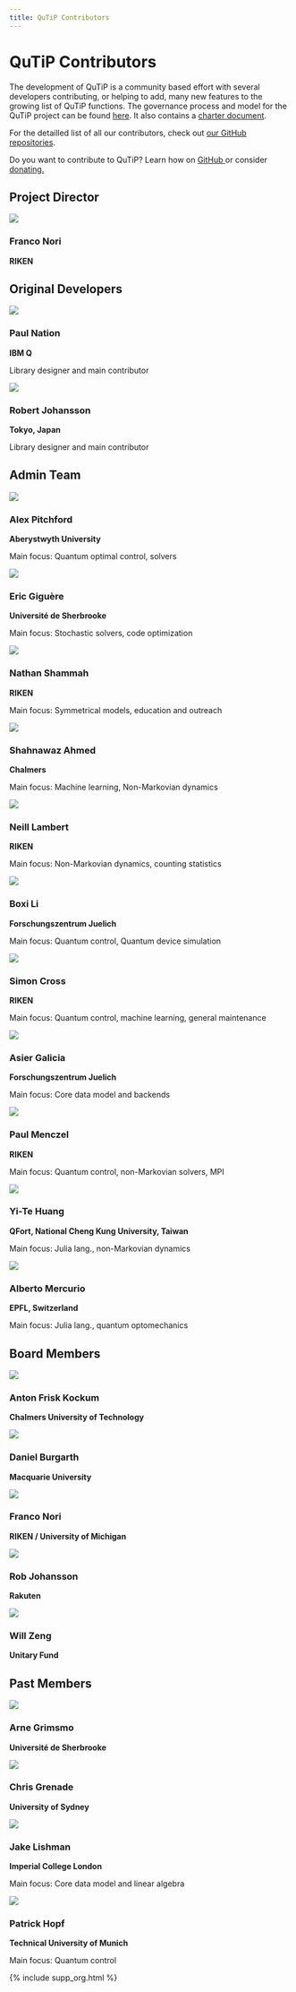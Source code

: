 ```yaml
---
title: QuTiP Contributors
---
```


# QuTiP Contributors

The development of QuTiP is a community based effort with several  developers contributing, or helping to add, many new features to the growing list of QuTiP functions.
The governance process and model for the QuTiP project can be found [here](https://github.com/qutip/governance).
It also contains a [charter document](https://github.com/qutip/governance/blob/main/governance.md).

For the detailled list of all our contributors, check out [our GitHub repositories](https://github.com/qutip).


<div class="container-xxl px-3">
    <div class="banner">
        <p>
            Do you want to contribute to QuTiP? Learn how on
            <a href="https://github.com/qutip" target="about:blank">
                GitHub
            </a>
            or consider 
            <a href="" target="about:blank">
                donating.
            </a>
        </p>
    </div>
</div>

<div class="container-xxl px-3">
    <h2>
        Project Director
    </h2>
    <div class="row">
        <div class="col-lg-3 col-md-4 col-sm-6">
            <img src="images/franco.jpg" class="img-polaroid">
            <h3>Franco Nori</h3>
            <p style="font-weight: bold; margin-bottom: 0;">RIKEN</p>
        </div>
    </div>
</div>

<div class="container-xxl px-3">
    <h2>
        Original Developers
    </h2>
    <div class="row">
        <div class="col-lg-3 col-md-4 col-sm-6">
            <img src="images/paul2.jpg" class="img-polaroid">
            <h3>Paul Nation</h3>
            <p style="font-weight: bold; margin-bottom: 0;">IBM Q</p>
            <p>Library designer and main contributor</p>
        </div>
        <div class="col-lg-3 col-md-4 col-sm-6">
            <img src="images/rob.jpg" class="img-polaroid">
            <h3>Robert Johansson</h3>
            <p style="font-weight: bold; margin-bottom: 0;">Tokyo, Japan</p>
            <p>Library designer and main contributor</p>
        </div>
    </div>
</div>



<div class="container-xxl px-3">
    <h2>
        Admin Team
    </h2>
    <div class="row">
        <div class="col-lg-3 col-md-4 col-sm-6 col-10">
            <img src="images/alex.jpg" class="img-polaroid">
            <h3>Alex Pitchford</h3>
            <p style="font-weight: bold; margin-bottom: 0;">Aberystwyth University</p>
            <p>Main focus: Quantum optimal control, solvers</p>
        </div>
        <div class="col-lg-3 col-md-4 col-sm-6 col-10">
            <img src="images/eric.jpg" class="img-polaroid">
            <h3>Eric Giguère</h3>
            <p style="font-weight: bold; margin-bottom: 0;">Université de Sherbrooke</p>
            <p>Main focus: Stochastic solvers, code optimization</p>
        </div>
        <div class="col-lg-3 col-md-4 col-sm-6 col-10">
            <img src="images/nathan.jpg" class="img-polaroid">
            <h3>Nathan Shammah</h3>
            <p style="font-weight: bold; margin-bottom: 0;">RIKEN</p>
            <p>Main focus: Symmetrical models, education and outreach</p>
        </div>
        <div class="col-lg-3 col-md-4 col-sm-6 col-10">
            <img src="images/shahnawaz.jpg" class="img-polaroid">
            <h3>Shahnawaz Ahmed</h3>
            <p style="font-weight: bold; margin-bottom: 0;">Chalmers</p>
            <p>Main focus: Machine learning, Non-Markovian dynamics</p>
        </div>
        <div class="col-lg-3 col-md-4 col-sm-6 col-10">
            <img src="images/neill.jpg" class="img-polaroid">
            <h3>Neill Lambert</h3>
            <p style="font-weight: bold; margin-bottom: 0;">RIKEN</p>
            <p>Main focus: Non-Markovian dynamics, counting statistics</p>
        </div>
        <div class="col-lg-3 col-md-4 col-sm-6 col-10">
            <img src="images/boxi.jpg" class="img-polaroid">
            <h3>Boxi Li</h3>
            <p style="font-weight: bold; margin-bottom: 0;">Forschungszentrum Juelich</p>
            <p>Main focus: Quantum control, Quantum device simulation</p>
        </div>
        <div class="col-lg-3 col-md-4 col-sm-6 col-10">
            <img src="images/simon.jpg" class="img-polaroid">
            <h3>Simon Cross</h3>
            <p style="font-weight: bold; margin-bottom: 0;">RIKEN</p>
            <p>Main focus: Quantum control, machine learning, general maintenance</p>
        </div>
        <div class="col-lg-3 col-md-4 col-sm-6 col-10">
            <img src="images/asier.jpg" class="img-polaroid">
            <h3>Asier Galicia</h3>
            <p style="font-weight: bold; margin-bottom: 0;">Forschungszentrum Juelich</p>
            <p>Main focus: Core data model and backends</p>
        </div>
        <div class="col-lg-3 col-md-4 col-sm-6 col-10">
            <img src="images/paul.jpg" class="img-polaroid">
            <h3>Paul Menczel</h3>
            <p style="font-weight: bold; margin-bottom: 0;">RIKEN</p>
            <p>Main focus: Quantum control, non-Markovian solvers, MPI</p>
        </div>
        <div class="col-lg-3 col-md-4 col-sm-6 col-10">
            <img src="images/yite.jpg" class="img-polaroid">
            <h3>Yi-Te Huang</h3>
            <p style="font-weight: bold; margin-bottom: 0;">QFort, National Cheng Kung University, Taiwan</p>
            <p>Main focus: Julia lang., non-Markovian dynamics</p>
        </div>
        <div class="col-lg-3 col-md-4 col-sm-6 col-10">
            <img src="images/alberto.jpg" class="img-polaroid">
            <h3>Alberto Mercurio</h3>
            <p style="font-weight: bold; margin-bottom: 0;">EPFL, Switzerland</p>
            <p>Main focus: Julia lang., quantum optomechanics</p>
        </div>
    </div>
</div>


<div class="container-xxl px-3">
    <h2>
        Board Members
    </h2>
    <div class="row">
        <div class="col-lg-3 col-md-4 col-sm-6">
            <img src="images/anton-frisk-kockum.jpeg" class="img-polaroid">
            <h3>Anton Frisk Kockum</h3>
            <p style="font-weight: bold">Chalmers University of Technology</p>
        </div>
        <div class="col-lg-3 col-md-4 col-sm-6">
            <img src="images/daniel-burgarth.jpeg" class="img-polaroid">
            <h3>Daniel Burgarth</h3>
            <p style="font-weight: bold">Macquarie University</p>
        </div>
        <div class="col-lg-3 col-md-4 col-sm-6">
            <img src="images/franco.jpg" class="img-polaroid">
            <h3>Franco Nori</h3>
            <p style="font-weight: bold">RIKEN / University of Michigan</p>
        </div>
        <div class="col-lg-3 col-md-4 col-sm-6">
            <img src="images/rob.jpg" class="img-polaroid">
            <h3>Rob Johansson</h3>
            <p style="font-weight: bold">Rakuten</p>
        </div>
        <div class="col-lg-3 col-md-4 col-sm-6">
            <img src="images/will-zeng.jpeg" class="img-polaroid">
            <h3>Will Zeng</h3>
            <p style="font-weight: bold; margin-bottom: 0;">Unitary Fund</p>
        </div>
    </div>
</div>


<div class="container-xxl px-3">
    <h2>
        Past Members
    </h2>
    <div class="row">
        <div class="col-lg-3 col-md-4 col-sm-6 col-10">
            <img src="images/arne.jpg" class="img-polaroid">
            <h3>Arne Grimsmo</h3>
            <p style="font-weight: bold">Université de Sherbrooke</p>
        </div>
        <div class="col-lg-3 col-md-4 col-sm-6 col-10">
            <img src="images/chris.jpg" class="img-polaroid">
            <h3>Chris Grenade</h3>
            <p style="font-weight: bold">University of Sydney</p>
        </div>
        <div class="col-lg-3 col-md-4 col-sm-6 col-10">
            <img src="images/jake.jpg" class="img-polaroid">
            <h3>Jake Lishman</h3>
            <p style="font-weight: bold; margin-bottom: 0;">Imperial College London</p>
            <p>Main focus: Core data model and linear algebra</p>
        </div>
        <div class="col-lg-3 col-md-4 col-sm-6 col-10">
            <img src="images/patrick.jpg" class="img-polaroid">
            <h3>Patrick Hopf</h3>
            <p style="font-weight: bold; margin-bottom: 0;">Technical University of Munich</p>
            <p>Main focus: Quantum control</p>
        </div>
    </div>
</div>

{% include supp_org.html %}
